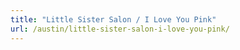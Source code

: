 ```yaml
---
title: "Little Sister Salon / I Love You Pink"
url: /austin/little-sister-salon-i-love-you-pink/
---
```

